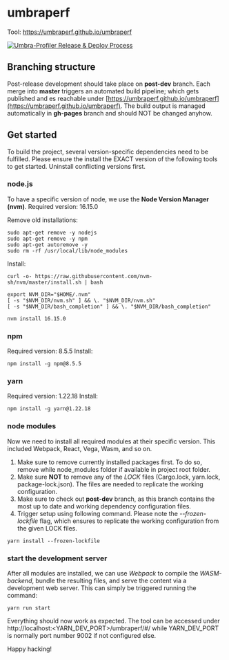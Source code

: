 # umbraperf

Tool:  https://umbraperf.github.io/umbraperf

[![Umbra-Profiler Release & Deploy Process](https://github.com/umbraperf/umbraperf/actions/workflows/main.yml/badge.svg)](https://github.com/umbraperf/umbraperf/actions/workflows/main.yml)



## Branching structure
Post-release development should take place on **post-dev** branch. Each merge into **master** triggers an automated build pipeline; which gets published and es reachable under [https://umbraperf.github.io/umbraperf](https://umbraperf.github.io/umbraperf).
The build output is managed automatically in **gh-pages** branch and should NOT be changed anyhow.


## Get started 

To build the project, several version-specific dependencies need to be fulfilled. 
Please ensure the install the EXACT version of the following tools to get started.
Uninstall conflicting versions first. 


### node.js

To have a specific version of node, we use the **Node Version Manager (nvm)**.
Required version: 16.15.0

Remove old installations:
```
sudo apt-get remove -y nodejs
sudo apt-get remove -y npm
sudo apt-get autoremove -y
sudo rm -rf /usr/local/lib/node_modules
```

Install: 
```
curl -o- https://raw.githubusercontent.com/nvm-sh/nvm/master/install.sh | bash

export NVM_DIR="$HOME/.nvm"
[ -s "$NVM_DIR/nvm.sh" ] && \. "$NVM_DIR/nvm.sh"
[ -s "$NVM_DIR/bash_completion" ] && \. "$NVM_DIR/bash_completion"

nvm install 16.15.0
```

### npm

Required version: 8.5.5
Install: 
```
npm install -g npm@8.5.5
```


### yarn

Required version: 1.22.18
Install:
```
npm install -g yarn@1.22.18
```

### node modules

Now we need to install all required modules at their specific version. This included Webpack, React, Vega, Wasm, and so on.

1. Make sure to remove currently installed packages first. To do so, remove while node_modules folder if available in project root folder.
2. Make sure **NOT** to remove any of the *LOCK* files (Cargo.lock, yarn.lock, package-lock.json). The files are needed to replicate the working configuration. 
3. Make sure to check out **post-dev** branch, as this branch contains the most up to date and working dependency configuration files. 
4. Trigger setup using following command. Please note the *--frozen-lockfile* flag, which ensures to replicate the working configuration from the given LOCK files.  
```
yarn install --frozen-lockfile
```

### start the development server 

After all modules are installed, we can use *Webpack* to compile the *WASM-backend*, bundle the resulting files, and serve the content via a development web server. 
This can simply be triggered running the command:
```
yarn run start
```

Everything should now work as expected. The tool can be accessed under http://localhost:<YARN_DEV_PORT>/umbraperf/#/ while YARN_DEV_PORT is normally port number 9002 if not configured else.

Happy hacking! 
